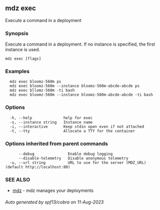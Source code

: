 ## mdz exec

Execute a command in a deployment

### Synopsis

Execute a command in a deployment. If no instance is specified, the first instance is used.

```
mdz exec [flags]
```

### Examples

```
  mdz exec bloomz-560m ps
  mdz exec bloomz-560m --instance bloomz-560m-abcde-abcde ps
  mdz exec bllomz-560m -ti bash
  mdz exec bloomz-560m --instance bloomz-560m-abcde-abcde -ti bash
```

### Options

```
  -h, --help              help for exec
  -s, --instance string   Instance name
  -i, --interactive       Keep stdin open even if not attached
  -t, --tty               Allocate a TTY for the container
```

### Options inherited from parent commands

```
      --debug               Enable debug logging
      --disable-telemetry   Disable anonymous telemetry
  -u, --url string          URL to use for the server (MDZ_URL) (default http://localhost:80)
```

### SEE ALSO

* [mdz](mdz.md)	 - mdz manages your deployments

###### Auto generated by spf13/cobra on 11-Aug-2023
